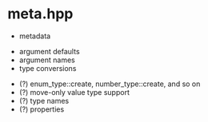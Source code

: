 # meta.hpp

- metadata

* argument defaults
* argument names
* type conversions

- (?) enum_type::create, number_type::create, and so on
- (?) move-only value type support
- (?) type names
- (?) properties
